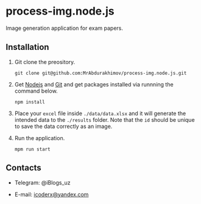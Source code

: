 # process-img.node.js

Image generation application for exam papers.

## Installation

1. Git clone the preository.

    ```git
    git clone git@github.com:MrAbdurakhimov/process-img.node.js.git
    ```

2. Get [Nodejs](https://nodejs.org/en/download/) and [Git](https://git-scm.com/downloads) and get packages installed via runnning the command below. 

    ```npm
    npm install
    ```

3. Place your `excel` file inside `./data/data.xlsx` and it will generate the intended data to the `./results` folder.
Note that the `id` should be unique to save the data correctly as an image.

4. Run the application.

    ```npm
    mpm run start
    ```

## Contacts

- Telegram: @iBlogs_uz

- E-mail: icoderx@yandex.com
